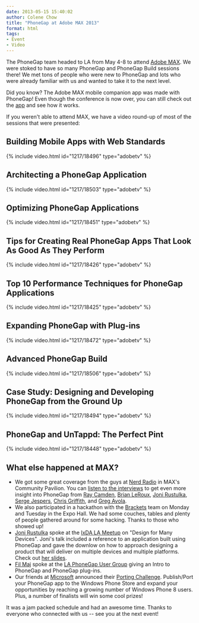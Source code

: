 ```yaml
---
date: 2013-05-15 15:40:02
author: Colene Chow
title: "PhoneGap at Adobe MAX 2013"
format: html
tags:
- Event
- Video
---
```


The PhoneGap team headed to LA from May 4-8 to attend [Adobe MAX](http://max.adobe.com). We were stoked to have so many PhoneGap and PhoneGap Build sessions there! We met tons of people who were new to PhoneGap and lots who were already familiar with us and wanted to take it to the next level.

Did you know? The Adobe MAX mobile companion app was made with PhoneGap! Even though the conference is now over, you can still check out the [app](http://max.adobe.com/community/mobile-apps.html) and see how it works.

If you weren't able to attend MAX, we have a video round-up of most of the sessions that were presented:

## Building Mobile Apps with Web Standards

{% include video.html id="1217/18496" type="adobetv" %}

## Architecting a PhoneGap Application

{% include video.html id="1217/18503" type="adobetv" %}

## Optimizing PhoneGap Applications

{% include video.html id="1217/18451" type="adobetv" %}

## Tips for Creating Real PhoneGap Apps That Look As Good As They Perform

{% include video.html id="1217/18426" type="adobetv" %}

## Top 10 Performance Techniques for PhoneGap Applications

{% include video.html id="1217/18425" type="adobetv" %}

## Expanding PhoneGap with Plug-ins

{% include video.html id="1217/18472" type="adobetv" %}

## Advanced PhoneGap Build

{% include video.html id="1217/18506" type="adobetv" %}

## Case Study: Designing and Developing PhoneGap from the Ground Up

{% include video.html id="1217/18494" type="adobetv" %}

## PhoneGap and UnTappd: The Perfect Pint

{% include video.html id="1217/18448" type="adobetv" %}

## What else happened at MAX?  

* We got some great coverage from the guys at [Nerd Radio](http://www.nerdradio.com/) in MAX's Community Pavilion. You can [listen to the interviews](http://blog.nerdradio.com/tagged/phonegap) to get even more insight into PhoneGap from [Ray Camden](http://twitter.com/cfjedimaster), [Brian LeRoux](http://twitter.com/brianleroux), [Joni Rustulka](http://twitter.com/jahoni), [Serge Jespers](http://twitter.com/sjespers), [Chris Griffith](http://twitter.com/chrisgriffith), and [Greg Avola](http://twitter.com/gregavola).
* We also participated in a hackathon with the [Brackets](http://brackets.io) team on Monday and Tuesday in the Expo Hall. We had some couches, tables and plenty of people gathered around for some hacking. Thanks to those who showed up!
* [Joni Rustulka](http://twitter.com/jahoni) spoke at the [IxDA LA Meetup](http://design4manydevices.eventbrite.com/) on "Design for Many Devices". Joni's talk included a reference to an application built using PhoneGap and gave the downlow on how to approach designing a product that will deliver on multiple devices and multiple platforms. Check out [her slides](http://www.slideshare.net/jahoni/design-for-many-devices).
* [Fil Maj](http://twitter.com/filmaj) spoke at the [LA PhoneGap User Group](http://www.meetup.com/laphonegap/events/116015432) giving an Intro to PhoneGap and PhoneGap plug-ins.
* Our friends at [Microsoft](http://microsoft.com) announced their [Porting Challenge](http://www.phonegapwpchallenge.com/). Publish/Port your PhoneGap app to the Windows Phone Store and expand your opportunities by reaching a growing number of Windows Phone 8 users. Plus, a number of finalists will win some cool prizes!

It was a jam packed schedule and had an awesome time. Thanks to everyone who connected with us -- see you at the next event!
